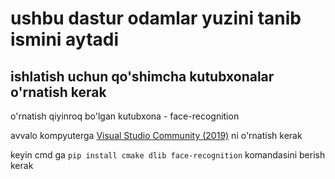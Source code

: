 # ushbu dastur odamlar yuzini tanib ismini aytadi
ishlatish uchun qo'shimcha kutubxonalar o'rnatish kerak
-------------------------------------------------
o'rnatish qiyinroq bo'lgan kutubxona - face-recognition

avvalo kompyuterga [Visual Studio Community (2019)](https://my.visualstudio.com/Downloads?q=visual%20studio%202019&wt.mc_id=o~msft~vscom~older-downloads) ni o'rnatish kerak

keyin cmd ga ```pip install cmake dlib face-recognition``` komandasini berish kerak
